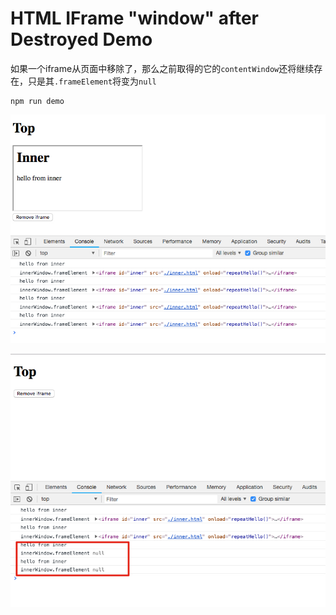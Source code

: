 HTML IFrame "window" after Destroyed Demo
==========================================

如果一个iframe从页面中移除了，那么之前取得的它的`contentWindow`还将继续存在，只是其`.frameElement`将变为`null`

```
npm run demo
```

![demo1](./images/demo1.jpg)

![demo2](./images/demo2.jpg)
